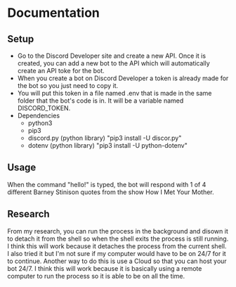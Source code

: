 # Documentation  
## Setup  
- Go to the Discord Developer site and create a new API. Once it is created, you can add a new bot to the API which will automatically create an API toke for the bot. 
- When you create a bot on Discord Developer a token is already made for the bot so you just need to copy it.  
- You will put this token in a file named .env that is made in the same folder that the bot's code is in. It will be a variable named DISCORD_TOKEN.  
- Dependencies  
	- python3  
	- pip3  
	- discord.py (python library) "pip3 install -U discor.py"  
	- dotenv (python library) "pip3 install -U python-dotenv"  
## Usage  
When the command "hello!" is typed, the bot will respond with 1 of 4 different Barney Stinison quotes from the show How I Met Your Mother.  
## Research  
From my research, you can run the process in the background and disown it to detach it from the shell so when the shell exits the process is still running. I think this will work because it detaches the process from the current shell. I also tried it but I'm not sure if my computer would have to be on 24/7 for it to continue.  Another way to do this is use a Cloud so that you can host your bot 24/7. I think this will work because it is basically using a remote computer to run the process so it is able to be on all the time. 
